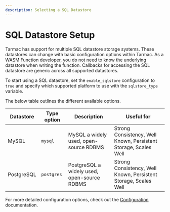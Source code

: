 ```yaml
---
description: Selecting a SQL Datastore
---
```


# SQL Datastore Setup

Tarmac has support for multiple SQL datastore storage systems. These datastores can change with basic 
configuration options within Tarmac. As a WASM Function developer, you do not need to know the underlying datastore 
when writing the function. Callbacks for accessing the SQL datastore are generic across all supported datastores.

To start using a SQL datastore, set the `enable_sqlstore` configuration to `true` and specify which supported 
platform to use with the `sqlstore_type` variable.

The below table outlines the different available options.

| Datastore | Type option | Description | Useful for |
| --------  | ----------- | ----------- | ---------- |
| MySQL | `mysql` | MySQL a widely used, open-source RDBMS | Strong Consistency, Well Known, Persistent Storage, Scales Well |
| PostgreSQL | `postgres` | PostgreSQL a widely used, open-source RDBMS | Strong Consistency, Well Known, Persistent Storage, Scales Well |

For more detailed configuration options, check out the [Configuration](configuration.md) documentation.
